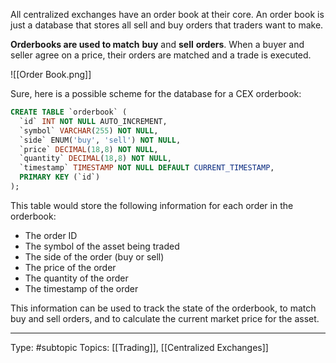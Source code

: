 All centralized exchanges have an order book at their core. An order book is just a database that stores all sell and buy orders that traders want to make.

**Orderbooks are used to match** **buy** and **sell** **orders**. When a buyer and seller agree on a price, their orders are matched and a trade is executed.

![[Order Book.png]]

Sure, here is a possible scheme for the database for a CEX orderbook:

```sql
CREATE TABLE `orderbook` (
  `id` INT NOT NULL AUTO_INCREMENT,
  `symbol` VARCHAR(255) NOT NULL,
  `side` ENUM('buy', 'sell') NOT NULL,
  `price` DECIMAL(18,8) NOT NULL,
  `quantity` DECIMAL(18,8) NOT NULL,
  `timestamp` TIMESTAMP NOT NULL DEFAULT CURRENT_TIMESTAMP,
  PRIMARY KEY (`id`)
);
```

This table would store the following information for each order in the orderbook:

* The order ID
* The symbol of the asset being traded
* The side of the order (buy or sell)
* The price of the order
* The quantity of the order
* The timestamp of the order

This information can be used to track the state of the orderbook, to match buy and sell orders, and to calculate the current market price for the asset.

___
Type: #subtopic 
Topics: [[Trading]], [[Centralized Exchanges]]

